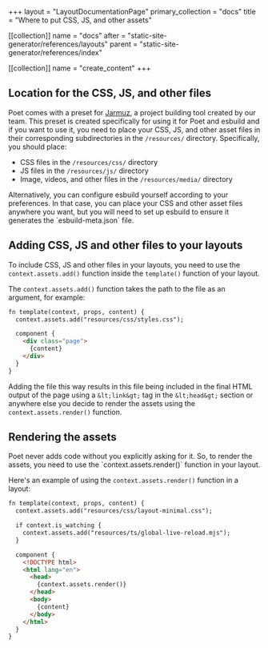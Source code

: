 +++
layout = "LayoutDocumentationPage"
primary_collection = "docs"
title = "Where to put CSS, JS, and other assets"

[[collection]]
name = "docs"
after = "static-site-generator/references/layouts"
parent = "static-site-generator/references/index"

[[collection]]
name = "create_content"
+++

## Location for the CSS, JS, and other files

Poet comes with a preset for [Jarmuz](https://github.com/intentee/jarmuz), a project building tool created by our team. This preset is created specifically for using it for Poet and esbuild and if you want to use it, you need to place your CSS, JS, and other asset files in their corresponding subdirectories in the `/resources/` directory. Specifically, you should place:

- CSS files in the `/resources/css/` directory
- JS files in the `/resources/js/` directory
- Image, videos, and other files in the `/resources/media/` directory

<Note>
    Alternatively, you can configure esbuild yourself according to your preferences. In that case, you can place your CSS and other asset files anywhere you want, but you will need to set up esbuild to ensure it generates the `esbuild-meta.json` file.
</Note>

## Adding CSS, JS and other files to your layouts

To include CSS, JS and other files in your layouts, you need to use the `context.assets.add()` function inside the `template()` function of your layout. 

The `context.assets.add()` function takes the path to the file as an argument, for example:

```html label:"rhai"
fn template(context, props, content) {
  context.assets.add("resources/css/styles.css");

  component {
    <div class="page">
      {content}
    </div>
  }
}
```

Adding the file this way results in this file being included in the final HTML output of the page using a `&lt;link&gt;` tag in the `&lt;head&gt;` section or anywhere else you decide to render the assets using the `context.assets.render()` function.

## Rendering the assets

<Note>
    Poet never adds code without you explicitly asking for it. So, to render the assets, you need to use the `context.assets.render()` function in your layout.
</Note>

Here's an example of using the `context.assets.render()` function in a layout:

```html label:"rhai"
fn template(context, props, content) {
  context.assets.add("resources/css/layout-minimal.css");

  if context.is_watching {
    context.assets.add("resources/ts/global-live-reload.mjs");
  }

  component {
    <!DOCTYPE html>
    <html lang="en">
      <head>
        {context.assets.render()}
      </head>
      <body>
        {content}
      </body>
    </html>
  }
}
```
